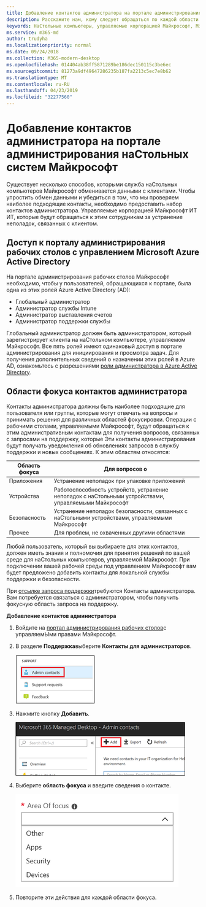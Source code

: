 ```yaml
---
title: Добавление контактов администратора на портале администрирования наСтольных систем Майкрософт
description: Расскажите нам, кому следует обращаться по каждой области фокуса.
keywords: НаСтольные компьютеры, управляемые корпорацией Майкрософт, Microsoft 365, служба, документация
ms.service: m365-md
author: trudyha
ms.localizationpriority: normal
ms.date: 09/24/2018
ms.collection: M365-modern-desktop
ms.openlocfilehash: 014404ab38ff5871289be186dec150115c3be6ec
ms.sourcegitcommit: 81273a9df49647286235b187fa2213c5ec7e8b62
ms.translationtype: MT
ms.contentlocale: ru-RU
ms.lasthandoff: 04/23/2019
ms.locfileid: "32277560"
---
```

# <a name="add-admin-contacts-in-microsoft-managed-desktop-admin-portal"></a>Добавление контактов администратора на портале администрирования наСтольных систем Майкрософт

Существует несколько способов, которыми служба наСтольных компьютеров Майкрософт обменивается данными с клиентами. Чтобы упростить обмен данными и убедиться в том, что мы проверяем наиболее подходящие контакты, необходимо предоставить набор контактов администратора. Управляемые корпорацией Майкрософт ИТ ИТ, которые будут обращаться к этим сотрудникам за устранение неполадок, связанных с клиентом. 

## <a name="azure-active-directory-access-for-microsoft-managed-desktop-admin-portal"></a>Доступ к порталу администрирования рабочих столов с управлением Microsoft Azure Active Directory

На портале администрирования рабочих столов Майкрософт необходимо, чтобы у пользователей, обращающихся к портале, была одна из этих ролей Azure Active Directory (AD):
- Глобальный администратор
- Администратор службы Intune
- Администратор выставления счетов
- Администратор поддержки службы

Глобальный администратор должен быть администратором, который зарегистрирует клиента на наСтольном компьютере, управляемом Майкрософт.  Все пять ролей имеют одинаковый доступ в портале администрирования для инициирования и просмотра задач.  Для получения дополнительных сведений о назначении этих ролей в Azure AD, ознакомьтесь с разрешениями [роли администратора в Azure Active Directory](https://docs.microsoft.com/azure/active-directory/users-groups-roles/directory-assign-admin-roles). 

## <a name="admin-contact-focus-areas"></a>Области фокуса контактов администратора

Контакты администратора должны быть наиболее подходящие для пользователя или группы, которые могут отвечать на вопросы и принимать решения для различных областей фокусировки.  Операции с рабочими столами, управляемыми Майкрософт, будут обращаться к этим административным контактам для получения вопросов, связанных с запросами на поддержку, которые  Эти контакты администрирования будут получать уведомления об обновлениях запросов в службу поддержки и новых сообщениях.  К этим областям относятся:

Область фокуса | Для вопросов о
--- | ---
Приложения | Устранение неполадок при упаковке приложений
Устройства | Работоспособность устройств, устранение неполадок с наСтольными устройствами, управляемыми Майкрософт
Безопасность | Устранение неполадок безопасности, связанных с наСтольными устройствами, управляемыми Майкрософт
Прочее | Для проблем, не охваченных другими областями

Любой пользователь, который вы выбираете для этих контактов, должен иметь знания и полномочия для принятия решений по вашей среде для наСтольных компьютеров, управляемой Майкрософт. При подключении вашей рабочей среды под управлением Майкрософт вам будет предложено добавить контакты для локальной службы поддержки и безопасности. 

При [отсылке запроса поддержки](../working-with-managed-desktop/support.md)требуются Контакты администратора. Вам потребуется связаться с администратором, чтобы получить фокусную область запроса на поддержку. 

**Добавление контактов администратора**

1.  Войдите на [портал администрирования рабочих столов](http://aka.ms/mwaasportal)с управляемЫми правами Майкрософт. 

2.  В разделе **Поддержка**выберите **Контакты для администраторов**. 

    ![Меню поддержки, контакты администратора](images/admincontacts.png)

3. Нажмите кнопку **Добавить**.

    ![Кнопка "Добавить" на портале администрирования](images/adminadd.png)

4.  Выберите **область фокуса** и введите сведения о контакте. 

    ![список областей фокуса](images/areaoffocus.png)

5. Повторите эти действия для каждой области фокуса. 

